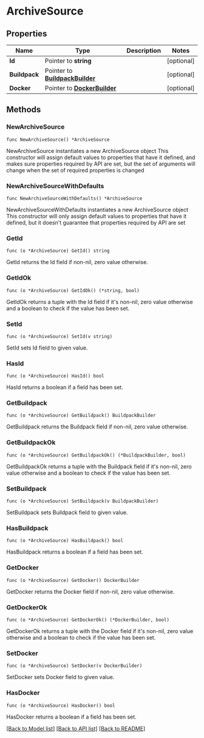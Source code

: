 # ArchiveSource

## Properties

Name | Type | Description | Notes
------------ | ------------- | ------------- | -------------
**Id** | Pointer to **string** |  | [optional] 
**Buildpack** | Pointer to [**BuildpackBuilder**](BuildpackBuilder.md) |  | [optional] 
**Docker** | Pointer to [**DockerBuilder**](DockerBuilder.md) |  | [optional] 

## Methods

### NewArchiveSource

`func NewArchiveSource() *ArchiveSource`

NewArchiveSource instantiates a new ArchiveSource object
This constructor will assign default values to properties that have it defined,
and makes sure properties required by API are set, but the set of arguments
will change when the set of required properties is changed

### NewArchiveSourceWithDefaults

`func NewArchiveSourceWithDefaults() *ArchiveSource`

NewArchiveSourceWithDefaults instantiates a new ArchiveSource object
This constructor will only assign default values to properties that have it defined,
but it doesn't guarantee that properties required by API are set

### GetId

`func (o *ArchiveSource) GetId() string`

GetId returns the Id field if non-nil, zero value otherwise.

### GetIdOk

`func (o *ArchiveSource) GetIdOk() (*string, bool)`

GetIdOk returns a tuple with the Id field if it's non-nil, zero value otherwise
and a boolean to check if the value has been set.

### SetId

`func (o *ArchiveSource) SetId(v string)`

SetId sets Id field to given value.

### HasId

`func (o *ArchiveSource) HasId() bool`

HasId returns a boolean if a field has been set.

### GetBuildpack

`func (o *ArchiveSource) GetBuildpack() BuildpackBuilder`

GetBuildpack returns the Buildpack field if non-nil, zero value otherwise.

### GetBuildpackOk

`func (o *ArchiveSource) GetBuildpackOk() (*BuildpackBuilder, bool)`

GetBuildpackOk returns a tuple with the Buildpack field if it's non-nil, zero value otherwise
and a boolean to check if the value has been set.

### SetBuildpack

`func (o *ArchiveSource) SetBuildpack(v BuildpackBuilder)`

SetBuildpack sets Buildpack field to given value.

### HasBuildpack

`func (o *ArchiveSource) HasBuildpack() bool`

HasBuildpack returns a boolean if a field has been set.

### GetDocker

`func (o *ArchiveSource) GetDocker() DockerBuilder`

GetDocker returns the Docker field if non-nil, zero value otherwise.

### GetDockerOk

`func (o *ArchiveSource) GetDockerOk() (*DockerBuilder, bool)`

GetDockerOk returns a tuple with the Docker field if it's non-nil, zero value otherwise
and a boolean to check if the value has been set.

### SetDocker

`func (o *ArchiveSource) SetDocker(v DockerBuilder)`

SetDocker sets Docker field to given value.

### HasDocker

`func (o *ArchiveSource) HasDocker() bool`

HasDocker returns a boolean if a field has been set.


[[Back to Model list]](../README.md#documentation-for-models) [[Back to API list]](../README.md#documentation-for-api-endpoints) [[Back to README]](../README.md)


